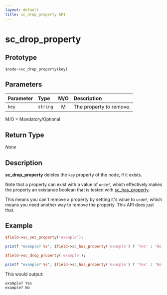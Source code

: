 ```yaml
---
layout: default
title: sc_drop_property API
---
```



sc_drop_property
================


Prototype
---------

```
$node->sc_drop_property(key)
```


Parameters
----------

| Parameter | Type     | M/O | Description                                    |
|:----------|:---------|:---:|:-----------------------------------------------|
| `key`     | `string` |  M  | The property to remove.                        |

M/O = Mandatory/Optional


Return Type
-----------

_None_


Description
-----------

**sc_drop_property** deletes the `key` property of the node, if it exists.

Note that a property can exist with a value of `undef`, which effectively
makes the property an existance boolean that is tested with 
[sc_has_property](sc_has_property).

This means you can't remove a property by setting it's value to `undef`,
which means you need another way to remove the property.  This API
does just that.


Example
-------

```perl
$field->sc_set_property('example');

printf "example? %s", $field->sc_has_property('example') ? 'Yes' : 'No';
	
$field->sc_drop_property('example');

printf "example? %s", $field->sc_has_property('example') ? 'Yes' : 'No';
```

This would output:

```
example? Yes
example? No
```
